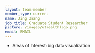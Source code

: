 ```yaml
---
layout: team-member
member_type: current
name: Jing Zhang
job_title: Graduate Student Researcher
picture: /images/uthealthlogo.png
email: EMAIL
---
```


- Areas of Interest: big data visualization
